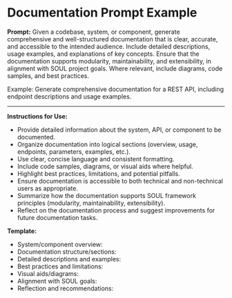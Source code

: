 # Documentation Prompt Example

**Prompt:**
Given a codebase, system, or component, generate comprehensive and well-structured documentation that is clear, accurate, and accessible to the intended audience. Include detailed descriptions, usage examples, and explanations of key concepts. Ensure that the documentation supports modularity, maintainability, and extensibility, in alignment with SOUL project goals. Where relevant, include diagrams, code samples, and best practices.

Example:
Generate comprehensive documentation for a REST API, including endpoint descriptions and usage examples.

---

**Instructions for Use:**
- Provide detailed information about the system, API, or component to be documented.
- Organize documentation into logical sections (overview, usage, endpoints, parameters, examples, etc.).
- Use clear, concise language and consistent formatting.
- Include code samples, diagrams, or visual aids where helpful.
- Highlight best practices, limitations, and potential pitfalls.
- Ensure documentation is accessible to both technical and non-technical users as appropriate.
- Summarize how the documentation supports SOUL framework principles (modularity, maintainability, extensibility).
- Reflect on the documentation process and suggest improvements for future documentation tasks.

**Template:**
- System/component overview:
- Documentation structure/sections:
- Detailed descriptions and examples:
- Best practices and limitations:
- Visual aids/diagrams:
- Alignment with SOUL goals:
- Reflection and recommendations:
